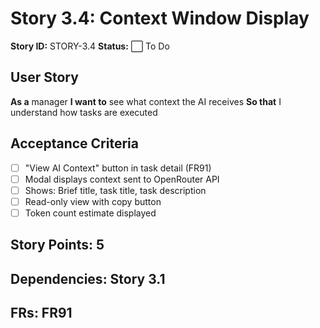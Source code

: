 # Story 3.4: Context Window Display

**Story ID:** STORY-3.4
**Status:** ⬜ To Do

## User Story
**As a** manager
**I want to** see what context the AI receives
**So that** I understand how tasks are executed

## Acceptance Criteria
- [ ] "View AI Context" button in task detail (FR91)
- [ ] Modal displays context sent to OpenRouter API
- [ ] Shows: Brief title, task title, task description
- [ ] Read-only view with copy button
- [ ] Token count estimate displayed

## Story Points: 5
## Dependencies: Story 3.1
## FRs: FR91
